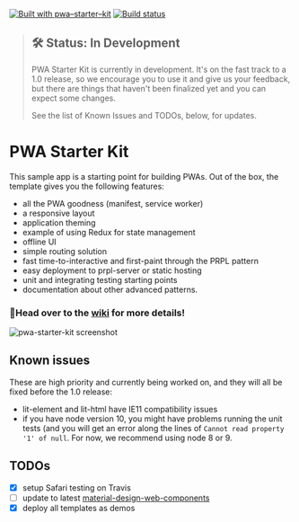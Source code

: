 [![Built with pwa–starter–kit](https://img.shields.io/badge/built_with-pwa–starter–kit_-blue.svg)](https://github.com/Polymer/pwa-starter-kit 'Built with pwa–starter–kit')
[![Build status](https://api.travis-ci.org/Polymer/pwa-starter-kit.svg?branch=master)](https://travis-ci.org/Polymer/pwa-starter-kit)

> ## 🛠 Status: In Development
>
> PWA Starter Kit is currently in development. It's on the fast track to a 1.0 release, so we encourage you to use it and give us your feedback, but there are things that haven't been finalized yet and you can expect some changes.
>
> See the list of Known Issues and TODOs, below, for updates.

# PWA Starter Kit

This sample app is a starting point for building PWAs. Out of the box, the template
gives you the following features:

- all the PWA goodness (manifest, service worker)
- a responsive layout
- application theming
- example of using Redux for state management
- offline UI
- simple routing solution
- fast time-to-interactive and first-paint through the PRPL pattern
- easy deployment to prpl-server or static hosting
- unit and integrating testing starting points
- documentation about other advanced patterns.

### 📖Head over to the [wiki](https://github.com/PolymerLabs/pwa-starter-kit/wiki) for more details!

![pwa-starter-kit screenshot](https://user-images.githubusercontent.com/1369170/39715580-a1be5126-51e2-11e8-8440-96b07be03a3c.png)

## Known issues

These are high priority and currently being worked on, and they will all be fixed before the 1.0 release:

- lit-element and lit-html have IE11 compatibility issues
- if you have node version 10, you might have problems running the unit tests (and you will get an error along the lines of `Cannot read property '1' of null`. For now, we recommend using node 8 or 9.

## TODOs

- [x] setup Safari testing on Travis
- [ ] update to latest [material-design-web-components](https://github.com/material-components/material-components-web-components)
- [x] deploy all templates as demos
